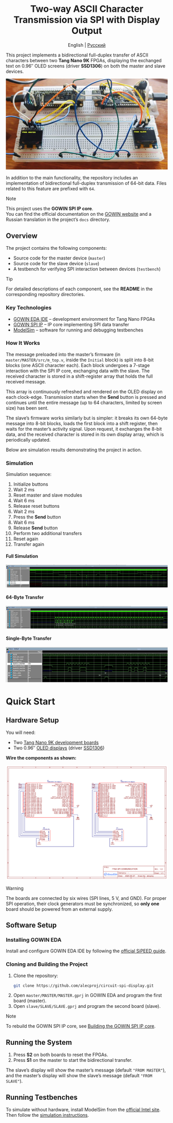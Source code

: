 <div align="center">

# Two-way ASCII Character Transmission via SPI with Display Output
English | [Русский](./README.ru.md)
</div>

This project implements a bidirectional full-duplex transfer of ASCII characters between two **Tang Nano 9K** FPGAs, displaying the exchanged text on 0.96″ OLED screens (driver **SSD1306**) on both the master and slave devices.

![Project demonstration](./img/spi-communication-demo.jpg)

In addition to the main functionality, the repository includes an implementation of bidirectional full-duplex transmission of 64-bit data. Files related to this feature are prefixed with `64`.

> [!NOTE]  
> This project uses the **GOWIN SPI IP core**.  
> You can find the official documentation on the [GOWIN website](https://www.gowinsemi.com/en/support/ip_detail/1/) and a Russian translation in the project’s `docs` directory.
## Overview

The project contains the following components:
- Source code for the master device (`master`)
- Source code for the slave device (`slave`)
- A testbench for verifying SPI interaction between devices (`testbench`)

> [!TIP]  
> For detailed descriptions of each component, see the **README** in the corresponding repository directories.

### Key Technologies

- [GOWIN EDA IDE](https://www.gowinsemi.com/en/support/home/) – development environment for Tang Nano FPGAs
- [GOWIN SPI IP](https://www.gowinsemi.com/en/support/ip_detail/1/) – IP core implementing SPI data transfer
- [ModelSim](https://www.intel.com/content/www/us/en/support/ru-banner-inside.html) – software for running and debugging testbenches

### How It Works

The message preloaded into the master’s firmware (in `master/MASTER/src/m_top.v`, inside the `Initial` block) is split into 8-bit blocks (one ASCII character each). Each block undergoes a 7-stage interaction with the SPI IP core, exchanging data with the slave. The received character is stored in a shift-register array that holds the full received message.

This array is continuously refreshed and rendered on the OLED display on each clock-edge. Transmission starts when the **Send** button is pressed and continues until the entire message (up to 64 characters, limited by screen size) has been sent.

The slave’s firmware works similarly but is simpler: it breaks its own 64-byte message into 8-bit blocks, loads the first block into a shift register, then waits for the master’s activity signal. Upon request, it exchanges the 8-bit data, and the received character is stored in its own display array, which is periodically updated.

Below are simulation results demonstrating the project in action.

### Simulation

Simulation sequence:
1. Initialize buttons
2. Wait 2 ms
3. Reset master and slave modules
4. Wait 6 ms
5. Release reset buttons
6. Wait 2 ms
7. Press the **Send** button
8. Wait 6 ms
9. Release **Send** button
10. Perform two additional transfers
11. Reset again
12. Transfer again
#### Full Simulation

![Full simulation](./img/tb-full.jpg)
#### 64-Byte Transfer

![64-byte transfer](./img/tb-64-byte.jpg)
#### Single-Byte Transfer

![1-byte transfer](./img/tb-1-byte.jpg)

# Quick Start

## Hardware Setup

You will need:
- Two [Tang Nano 9K development boards](https://wiki.sipeed.com/hardware/en/tang/Tang-Nano-9K/Nano-9K.html)
- Two 0.96″ [OLED displays](http://www.lcdwiki.com/res/MSP096X/0.96inch_OLED_SPI_Module_MSP096X_User_Manual_EN.pdf) (driver [SSD1306](https://learn.lushaylabs.com/content/files/2022/08/SSD1306.pdf))

**Wire the components as shown:**

![Connection diagram](./img/sch-fpga-spi-communication.png)

> [!WARNING]  
> The boards are connected by six wires (SPI lines, 5 V, and GND). For proper SPI operation, their clock generators must be synchronized, so **only one** board should be powered from an external supply.
## Software Setup

### Installing GOWIN EDA

Install and configure GOWIN EDA IDE by following the [official SiPEED guide](https://wiki.sipeed.com/hardware/en/tang/Tang-Nano-Doc/install-the-ide.html).
### Cloning and Building the Project

1. Clone the repository:
    ```sh
    git clone https://github.com/alecproj/circuit-spi-display.git
    ```
2. Open `master/MASTER/MASTER.gprj` in GOWIN EDA and program the first board (master).
3. Open `slave/SLAVE/SLAVE.gprj` and program the second board (slave).

> [!NOTE]  
> To rebuild the GOWIN SPI IP core, see [Building the GOWIN SPI IP core](./master/README.md#building-the-gowin-spi-ip-core).
## Running the System

1. Press **S2** on both boards to reset the FPGAs.
2. Press **S1** on the master to start the bidirectional transfer.

The slave’s display will show the master’s message (default `"FROM MASTER"`), and the master’s display will show the slave’s message (default `"FROM SLAVE"`).
## Running Testbenches

To simulate without hardware, install ModelSim from the [official Intel site](https://www.intel.com/content/www/us/en/support/ru-banner-inside.html). Then follow the [simulation instructions](./testbench/README.md).